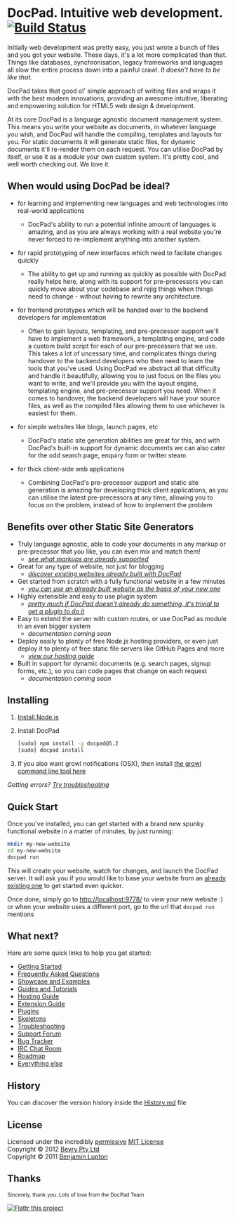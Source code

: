 # DocPad. Intuitive web development. [![Build Status](https://secure.travis-ci.org/bevry/docpad.png?branch=master)](http://travis-ci.org/bevry/docpad)

Initially web development was pretty easy, you just wrote a bunch of files and you got your website. These days, it's a lot more complicated than that. Things like databases, synchronisation, legacy frameworks and languages all slow the entire process down into a painful crawl. _It doesn't have to be like that._

DocPad takes that good ol' simple approach of writing files and wraps it with the best modern innovations, providing an awesome intuitive, liberating and empowering solution for HTML5 web design & development.

At its core DocPad is a language agnostic document management system. This means you write your website as documents, in whatever language you wish, and DocPad will handle the compiling, templates and layouts for you. For static documents it will generate static files, for dynamic documents it'll re-render them on each request. You can utilise DocPad by itself, or use it as a module your own custom system. It's pretty cool, and well worth checking out. We love it.



## When would using DocPad be ideal?

- for learning and implementing new languages and web technologies into real-world applications
	- DocPad's ability to run a potential infinite amount of languages is amazing, and as you are always working with a real website you're never forced to re-implement anything into another system.

- for rapid prototyping of new interfaces which need to facilate changes quickly
	- The ability to get up and running as quickly as possible with DocPad really helps here, along with its support for pre-precessors you can quickly move about your codebase and rejig things when things need to change - without having to rewrite any architecture.

- for frontend prototypes which will be handed over to the backend developers for implementation
	- Often to gain layouts, templating, and pre-precessor support we'll have to implement a web framework, a templating engine, and code a custom build script for each of our pre-precessors that we use. This takes a lot of uncessary time, and complicates things during handover to the backend developers who then need to learn the tools that you've used. Using DocPad we abstract all that difficulty and handle it beautifully, allowing you to just focus on the files you want to write, and we'll provide you with the layout engine, templating engine, and pre-precessor support you need. When it comes to handover, the backend developers will have your source files, as well as the compiled files allowing them to use whichever is easiest for them.

- for simple websites like blogs, launch pages, etc
	- DocPad's static site generation abilities are great for this, and with DocPad's built-in support for dynamic documents we can also cater for the odd search page, enquiry form or twitter steam

- for thick client-side web applications
	- Combining DocPad's pre-precessor support and static site generation is amazing for developing thick client applications, as you can utilise the latest pre-precessors at any time, allowing you to focus on the problem, instead of how to implement the problem



## Benefits over other Static Site Generators

- Truly language agnostic, able to code your documents in any markup or pre-precessor that you like, you can even mix and match them!
    - _[see what markups are already supported](https://github.com/bevry/docpad/wiki/Plugins)_
- Great for any type of website, not just for blogging
    - _[discover existing websites already built with DocPad](https://github.com/bevry/docpad/wiki/Showcase)_
- Get started from scratch with a fully functional website in a few minutes
    - _[you can use an already built website as the basis of your new one](https://github.com/bevry/docpad/wiki/Skeletons)_
- Highly extensible and easy to use plugin system
    - _[pretty much if DocPad doesn't already do something, it's trivial to get a plugin to do it](https://github.com/bevry/docpad/wiki/Extending)_
- Easy to extend the server with custom routes, or use DocPad as module in an even bigger system
    - _documentation coming soon_
- Deploy easily to plenty of free Node.js hosting providers, or even just deploy it to plenty of free static file servers like GitHub Pages and more
    - _[view our hosting guide](https://github.com/bevry/docpad/wiki/Hosting)_
- Built in support for dynamic documents (e.g. search pages, signup forms, etc.), so you can code pages that change on each request
    - _documentation coming soon_



## Installing

1. [Install Node.js](https://github.com/balupton/node/wiki/Installing-Node.js)

1. Install DocPad

	``` bash
	[sudo] npm install -g docpad@5.2
	[sudo] docpad install
	```

1. If you also want growl notifications (OSX), then install [the growl command line tool here](http://growl.cachefly.net/GrowlNotify-1.3.zip)

_Getting errors? [Try troubleshooting](https://github.com/bevry/docpad/wiki/Troubleshooting)_



## Quick Start

Once you've installed, you can get started with a brand new spunky functional website in a matter of minutes, by just running:

``` bash
mkdir my-new-website
cd my-new-website
docpad run
```

This will create your website, watch for changes, and launch the DocPad server. It will ask you if you would like to base your website from an [already existing one](https://github.com/bevry/docpad/wiki/Skeletons "DocPad allows people to share their existing websites as skeletons, to help bootstrap your next website. You can discover a listing of them here.") to get started even quicker.

Once done, simply go to [http://localhost:9778/](http://localhost:9778/) to view your new website :) or when your website uses a different port, go to the url that `docpad run` mentions



## What next?

Here are some quick links to help you get started:

- [Getting Started](https://github.com/bevry/docpad/wiki/Getting-Started)
- [Frequently Asked Questions](https://github.com/bevry/docpad/wiki/FAQ)
- [Showcase and Examples](https://github.com/bevry/docpad/wiki/Showcase)
- [Guides and Tutorials](https://github.com/bevry/docpad/wiki/Guides)
- [Hosting Guide](https://github.com/bevry/docpad/wiki/Hosting)
- [Extension Guide](https://github.com/bevry/docpad/wiki/Extending)
- [Plugins](https://github.com/bevry/docpad/wiki/Plugins)
- [Skeletons](https://github.com/bevry/docpad/wiki/Skeletons)
- [Troubleshooting](https://github.com/bevry/docpad/wiki/Troubleshooting)
- [Support Forum](https://groups.google.com/forum/#!forum/docpad)
- [Bug Tracker](https://github.com/bevry/docpad/issues)
- [IRC Chat Room](irc://irc.freenode.net/docpad)
- [Roadmap](https://github.com/bevry/docpad/wiki/Roadmap)
- [Everything else](https://github.com/bevry/docpad/wiki)



## History

You can discover the version history inside the [History.md](https://github.com/bevry/docpad/blob/master/History.md#files) file




## License

Licensed under the incredibly [permissive](http://en.wikipedia.org/wiki/Permissive_free_software_licence) [MIT License](http://creativecommons.org/licenses/MIT/)
<br/>Copyright &copy; 2012 [Bevry Pty Ltd](http://bevry.me)
<br/>Copyright &copy; 2011 [Benjamin Lupton](http://balupton.com)


## Thanks

<small>Sincerely, thank you. Lots of love from the DocPad Team</small>

[![Flattr this project](http://api.flattr.com/button/flattr-badge-large.png)](http://flattr.com/thing/344188/balupton-on-Flattr)